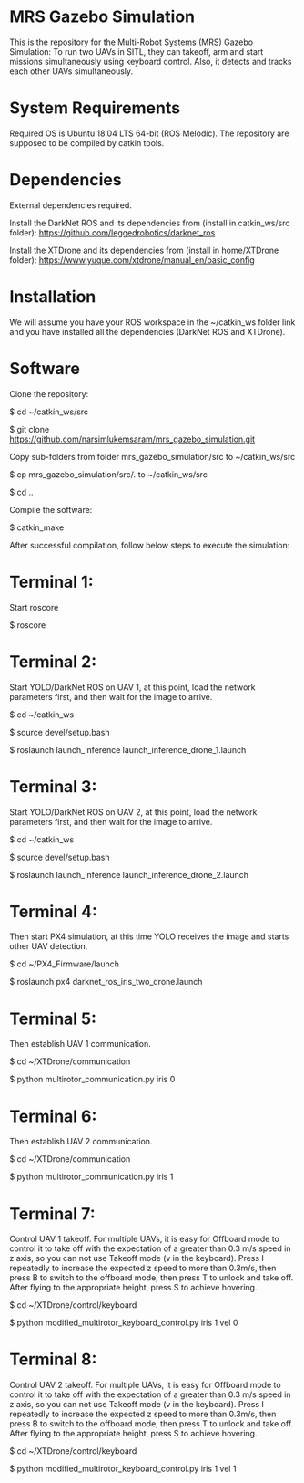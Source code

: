 # MRS Gazebo Simulation
This is the repository for the Multi-Robot Systems (MRS) Gazebo Simulation: To run two UAVs in SITL, they can takeoff, arm and start missions simultaneously using keyboard control. Also, it detects and tracks each other UAVs simultaneously.   

# System Requirements
Required OS is Ubuntu 18.04 LTS 64-bit (ROS Melodic). The repository are supposed to be compiled by catkin tools.

# Dependencies
External dependencies required.

Install the DarkNet ROS and its dependencies from (install in catkin_ws/src folder):
https://github.com/leggedrobotics/darknet_ros

Install the XTDrone and its dependencies from (install in home/XTDrone folder):
https://www.yuque.com/xtdrone/manual_en/basic_config

# Installation
We will assume you have your ROS workspace in the ~/catkin_ws folder link and you have installed all the dependencies (DarkNet ROS and XTDrone). 

# Software
Clone the repository:

$ cd ~/catkin_ws/src

$ git clone https://github.com/narsimlukemsaram/mrs_gazebo_simulation.git

Copy sub-folders from folder mrs_gazebo_simulation/src to ~/catkin_ws/src

$ cp mrs_gazebo_simulation/src/*.* to ~/catkin_ws/src

$ cd ..

Compile the software:

$ catkin_make

After successful compilation, follow below steps to execute the simulation:

# Terminal 1:
Start roscore

$ roscore

# Terminal 2:
Start YOLO/DarkNet ROS on UAV 1, at this point, load the network parameters first, and then wait for the image to arrive.

$ cd ~/catkin_ws

$ source devel/setup.bash

$ roslaunch launch_inference launch_inference_drone_1.launch

# Terminal 3:
Start YOLO/DarkNet ROS on UAV 2, at this point, load the network parameters first, and then wait for the image to arrive.

$ cd ~/catkin_ws

$ source devel/setup.bash

$ roslaunch launch_inference launch_inference_drone_2.launch

# Terminal 4:
Then start PX4 simulation, at this time YOLO receives the image and starts other UAV detection.

$ cd ~/PX4_Firmware/launch

$ roslaunch px4 darknet_ros_iris_two_drone.launch

# Terminal 5:
Then establish UAV 1 communication.

$ cd ~/XTDrone/communication

$ python multirotor_communication.py iris 0

# Terminal 6:
Then establish UAV 2 communication.

$ cd ~/XTDrone/communication

$ python multirotor_communication.py iris 1

# Terminal 7:
Control UAV 1 takeoff. For multiple UAVs, it is easy for Offboard mode to control it to take off with the expectation of a greater than 0.3 m/s speed in z axis, so you can not use Takeoff mode (v in the keyboard). Press I repeatedly to increase the expected z speed to more than 0.3m/s, then press B to switch to the offboard mode, then press T to unlock and take off. After flying to the appropriate height, press S to achieve hovering.

$ cd ~/XTDrone/control/keyboard

$ python modified_multirotor_keyboard_control.py iris 1 vel 0

# Terminal 8:
Control UAV 2 takeoff. For multiple UAVs, it is easy for Offboard mode to control it to take off with the expectation of a greater than 0.3 m/s speed in z axis, so you can not use Takeoff mode (v in the keyboard). Press I repeatedly to increase the expected z speed to more than 0.3m/s, then press B to switch to the offboard mode, then press T to unlock and take off. After flying to the appropriate height, press S to achieve hovering.

$ cd ~/XTDrone/control/keyboard

$ python modified_multirotor_keyboard_control.py iris 1 vel 1
